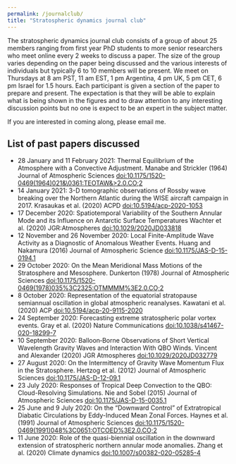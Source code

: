 ```yaml
---
permalink: /journalclub/
title: "Stratospheric dynamics journal club"
---
```

The stratospheric dynamics journal club consists of a group of about 25 members ranging from first year PhD students to more senior researchers who meet online every 2 weeks to discuss a paper. The size of the group varies depending on the paper being discussed and the various interests of individuals but typically 6 to 10 members will be present. We meet on Thursdays at 8 am PST, 11 am EST, 1 pm Argentina, 4 pm UK, 5 pm CET, 6 pm Israel for 1.5 hours. Each participant is given a section of the paper to prepare and present. The expectation is that they will be able to explain what is being shown in the figures and to draw attention to any interesting discussion points but no one is expect to be an expert in the subject matter.

If you are interested in coming along, please email me.

## List of past papers discussed
* 28 January and 11 February 2021: Thermal Equilibrium of the Atmosphere with a Convective Adjustment. Manabe and Strickler (1964) Journal of Atmospheric Sciences <a href="https://doi.org/10.1175/1520-0469(1964)021<0361:TEOTAW>2.0.CO;2">doi:10.1175/1520-0469(1964)021&\0361:TEOTAW\&>2.0.CO;2</a>
* 14 January 2021: 3-D tomographic observations of Rossby wave breaking over the Northern Atlantic during the WISE aircraft campaign in 2017. Krasaukas et al. (2020) ACPD <a href="https://doi.org/10.5194/acp-2020-1053">doi:10.5194/acp-2020-1053</a>
* 17 December 2020: Spatiotemporal Variability of the Southern Annular Mode and its Influence on Antarctic Surface Temperatures Wachter et al. (2020) JGR:Atmospheres <a href="https://doi.org/10.1029/2020JD033818">doi:10.1029/2020JD033818</a>
* 12 November and 26 November 2020: Local Finite-Amplitude Wave Activity as a Diagnostic of Anomalous Weather Events. Huang and Nakamura (2016) Journal of Atmospheric Science <a href="https://doi.org/10.1175/JAS-D-15-0194.1">doi:10.1175/JAS-D-15-0194.1</a>
* 29 October 2020: On the Mean Meridional Mass Motions of the Stratosphere and Mesosphere. Dunkerton (1978) Journal of Atmospheric Sciences <a href="https://doi.org/10.1175/1520-0469(1978)035%3C2325:OTMMMM%3E2.0.CO;2">doi:10.1175/1520-0469(1978)035%3C2325:OTMMMM%3E2.0.CO;2</a>
* 8 October 2020: Representation of the equatorial stratopause semiannual oscillation in global atmospheric reanalyses. Kawatani et al. (2020) ACP <a href="https://doi.org/10.5194/acp-20-9115-2020">doi:10.5194/acp-20-9115-2020</a>
* 24 September 2020: Forecasting extreme stratospheric polar vortex events. Gray et al. (2020) Nature Communications <a href="https://doi.org/10.1038/s41467-020-18299-7">doi:10.1038/s41467-020-18299-7</a>
* 10 September 2020: Balloon‐Borne Observations of Short Vertical Wavelength Gravity Waves and Interaction With QBO Winds. Vincent and Alexander (2020) JGR Atmospheres <a href="https://doi.org/10.1029/2020JD032779">doi:10.1029/2020JD032779</a>
* 27 August 2020: On the Intermittency of Gravity Wave Momentum Flux in the Stratosphere. Hertzog et al. (2012) Journal of Atmospheric Sciences <a href="https://doi.org/10.1175/JAS-D-12-09.1">doi:10.1175/JAS-D-12-09.1</a>
* 23 July 2020: Responses of Tropical Deep Convection to the QBO: Cloud-Resolving Simulations. Nie and Sobel (2015) Journal of Atmospheric Sciences <a href="https://doi.org/10.1175/JAS-D-15-0035.1">doi:10.1175/JAS-D-15-0035.1</a> 
* 25 June and 9 July 2020: On the “Downward Control” of Extratropical Diabatic Circulations by Eddy-Induced Mean Zonal Forces. Haynes et al. (1991) Journal of Atmospheric Sciences <a href="https://doi.org/10.1175/1520-0469(1991)048%3C0651:OTCOED%3E2.0.CO;2">doi:10.1175/1520-0469(1991)048%3C0651:OTCOED%3E2.0.CO;2</a>
* 11 June 2020: Role of the quasi-biennial oscillation in the downward extension of stratospheric northern annular mode anomalies. Zhang et al. (2020) Climate dynamics <a href="https://doi.org/10.1007/s00382-020-05285-4">doi:10.1007/s00382-020-05285-4</a>
